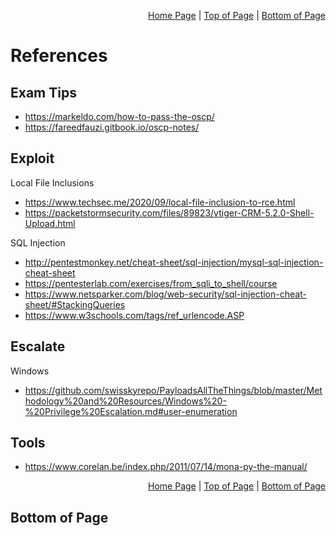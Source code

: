 <p align="right">
  <a href="/README.md">Home Page</a> |
  <a href="/docs/references.md#">Top of Page</a> |
  <a href="/docs/references.md#bottom-of-page">Bottom of Page</a>
</p>

# References
## Exam Tips
- https://markeldo.com/how-to-pass-the-oscp/
- https://fareedfauzi.gitbook.io/oscp-notes/

## Exploit
Local File Inclusions
- https://www.techsec.me/2020/09/local-file-inclusion-to-rce.html
- https://packetstormsecurity.com/files/89823/vtiger-CRM-5.2.0-Shell-Upload.html

SQL Injection
- http://pentestmonkey.net/cheat-sheet/sql-injection/mysql-sql-injection-cheat-sheet
- https://pentesterlab.com/exercises/from_sqli_to_shell/course
- https://www.netsparker.com/blog/web-security/sql-injection-cheat-sheet/#StackingQueries
- https://www.w3schools.com/tags/ref_urlencode.ASP

## Escalate
Windows
- https://github.com/swisskyrepo/PayloadsAllTheThings/blob/master/Methodology%20and%20Resources/Windows%20-%20Privilege%20Escalation.md#user-enumeration

## Tools
- https://www.corelan.be/index.php/2011/07/14/mona-py-the-manual/

<p align="right">
  <a href="/README.md">Home Page</a> |
  <a href="/docs/references.md#">Top of Page</a> |
  <a href="/docs/references.md#bottom-of-page">Bottom of Page</a>
</p>

## Bottom of Page
